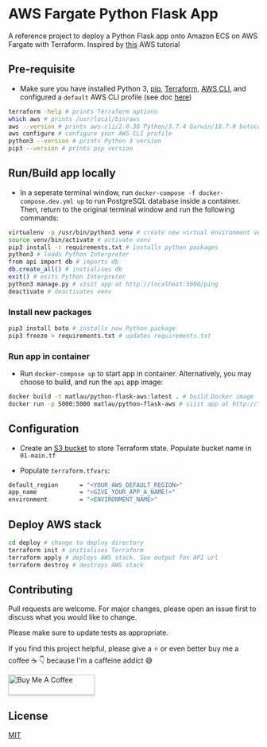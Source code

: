 # AWS Fargate Python Flask App

A reference project to deploy a Python Flask app onto Amazon ECS on AWS Fargate with Terraform. Inspired by [this](https://aws.amazon.com/blogs/opensource/deploying-python-flask-microservices-to-aws-using-open-source-tools/) AWS tutorial

## Pre-requisite

- Make sure you have installed Python 3, [pip](https://pip.pypa.io/en/stable/installing/), [Terraform](https://learn.hashicorp.com/tutorials/terraform/install-cli), [AWS CLI](https://docs.aws.amazon.com/cli/latest/userguide/install-cliv2-mac.html#cliv2-mac-prereq), and configured a `default` AWS CLI profile (see doc [here](https://docs.aws.amazon.com/cli/latest/userguide/cli-configure-quickstart.html#cli-configure-quickstart-profiles))

```bash
terraform -help # prints Terraform options
which aws # prints /usr/local/bin/aws
aws --version # prints aws-cli/2.0.36 Python/3.7.4 Darwin/18.7.0 botocore/2.0.0
aws configure # configure your AWS CLI profile
python3 --version # prints Python 3 version
pip3 --version # prints pip version
```

## Run/Build app locally

- In a seperate terminal window, run `docker-compose -f docker-compose.dev.yml up` to run PostgreSQL database inside a container. Then, return to the original terminal window and run the following commands:

```bash
virtualenv -p /usr/bin/python3 venv # create new virtual environment venv
source venv/bin/activate # activate venv
pip3 install -r requirements.txt # installs python packages
python3 # loads Python Interpreter
from api import db # imports db
db.create_all() # initialises db
exit() # exits Python Interpreter
python3 manage.py # visit app at http://localhost:5000/ping
deactivate # deactivates venv
```

### Install new packages

```bash
pip3 install boto # installs new Python package
pip3 freeze > requirements.txt # updates requirements.txt
```

### Run app in container

- Run `docker-compose up` to start app in container. Alternatively, you may choose to build, and run the `api` app image:

```bash
docker build -t matlau/python-flask-aws:latest . # build Docker image
docker run -p 5000:5000 matlau/python-flask-aws # visit app at http://localhost:5000/ping
```

## Configuration

- Create an [S3 bucket](https://www.terraform.io/docs/language/settings/backends/s3.html) to store Terraform state. Populate bucket name in `01-main.tf`

- Populate `terraform.tfvars`:

```bash
default_region      = "<YOUR_AWS_DEFAULT_REGION>"
app_name            = "<GIVE_YOUR_APP_A_NAME!>"
environment         = "<ENVIRONMENT_NAME>"
```

## Deploy AWS stack

```bash
cd deploy # change to deploy directory
terraform init # initialises Terraform
terraform apply # deploys AWS stack. See output for API url
terraform destroy # destroys AWS stack
```

## Contributing

Pull requests are welcome. For major changes, please open an issue first to discuss what you would like to change.

Please make sure to update tests as appropriate.

If you find this project helpful, please give a :star: or even better buy me a coffee :coffee: :point_down: because I'm a caffeine addict :sweat_smile:

<a href="https://www.buymeacoffee.com/matlau" target="_blank"><img src="https://www.buymeacoffee.com/assets/img/custom_images/orange_img.png" alt="Buy Me A Coffee" style="height: 41px !important;width: 174px !important;box-shadow: 0px 3px 2px 0px rgba(190, 190, 190, 0.5) !important;-webkit-box-shadow: 0px 3px 2px 0px rgba(190, 190, 190, 0.5) !important;" ></a>

## License

[MIT](https://choosealicense.com/licenses/mit/)
